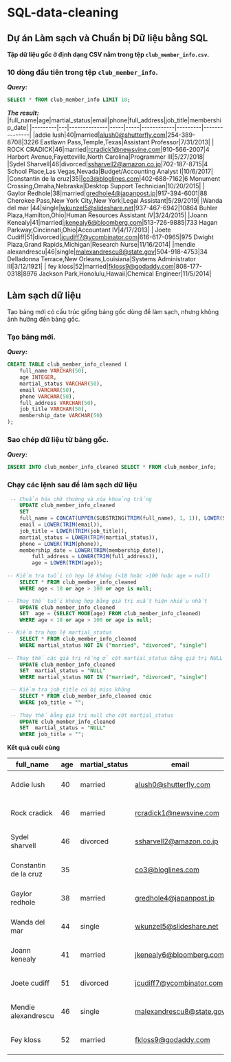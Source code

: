 # SQL-data-cleaning
## Dự án Làm sạch và Chuẩn bị Dữ liệu bằng SQL

**Tập dữ liệu gốc ở định dạng CSV nằm trong tệp `club_member_info.csv`.**

### 10 dòng đầu tiên trong tệp `club_member_info`.

***Query:***
```SQL
SELECT * fROM club_member_info LIMIT 10;
```
***The result:***
|full_name|age|martial_status|email|phone|full_address|job_title|membership_date|
|---------|---|--------------|-----|-----|------------|---------|---------------|
|addie lush|40|married|alush0@shutterfly.com|254-389-8708|3226 Eastlawn Pass,Temple,Texas|Assistant Professor|7/31/2013|
|      ROCK CRADICK|46|married|rcradick1@newsvine.com|910-566-2007|4 Harbort Avenue,Fayetteville,North Carolina|Programmer III|5/27/2018|
|Sydel Sharvell|46|divorced|ssharvell2@amazon.co.jp|702-187-8715|4 School Place,Las Vegas,Nevada|Budget/Accounting Analyst I|10/6/2017|
|Constantin de la cruz|35||co3@bloglines.com|402-688-7162|6 Monument Crossing,Omaha,Nebraska|Desktop Support Technician|10/20/2015|
|  Gaylor Redhole|38|married|gredhole4@japanpost.jp|917-394-6001|88 Cherokee Pass,New York City,New York|Legal Assistant|5/29/2019|
|Wanda del mar       |44|single|wkunzel5@slideshare.net|937-467-6942|10864 Buhler Plaza,Hamilton,Ohio|Human Resources Assistant IV|3/24/2015|
|Joann Kenealy|41|married|jkenealy6@bloomberg.com|513-726-9885|733 Hagan Parkway,Cincinnati,Ohio|Accountant IV|4/17/2013|
|   Joete Cudiff|51|divorced|jcudiff7@ycombinator.com|616-617-0965|975 Dwight Plaza,Grand Rapids,Michigan|Research Nurse|11/16/2014|
|mendie alexandrescu|46|single|malexandrescu8@state.gov|504-918-4753|34 Delladonna Terrace,New Orleans,Louisiana|Systems Administrator III|3/12/1921|
| fey kloss|52|married|fkloss9@godaddy.com|808-177-0318|8976 Jackson Park,Honolulu,Hawaii|Chemical Engineer|11/5/2014|

## Làm sạch dữ liệu
Tạo bảng mới có cấu trúc giống bảng gốc dùng để làm sạch, nhưng không ảnh hưởng đến bảng gốc.

### Tạo bảng mới.
***Query:***
```SQL
CREATE TABLE club_member_info_cleaned (
	full_name VARCHAR(50),
	age INTEGER,
	martial_status VARCHAR(50),
	email VARCHAR(50),
	phone VARCHAR(50),
	full_address VARCHAR(50),
	job_title VARCHAR(50),
	membership_date VARCHAR(50)
);
```
### Sao chép dữ liệu từ bảng gốc.
***Query:***
```SQL
INSERT INTO club_member_info_cleaned SELECT * FROM club_member_info;
```
### Chạy các lệnh sau để làm sạch dữ liệu
```SQL
 -- Chuẩn hóa chữ thường và xóa khoảng trắng
    UPDATE club_member_info_cleaned
    SET 
	full_name = CONCAT(UPPER(SUBSTRING(TRIM(full_name), 1, 1)), LOWER(SUBSTRING(TRIM(full_name), 2))),
	email = LOWER(TRIM(email)),
	job_title = LOWER(TRIM(job_title)),
	martial_status = LOWER(TRIM(martial_status)),
	phone = LOWER(TRIM(phone)),
	membership_date = LOWER(TRIM(membership_date)),
		full_address = LOWER(TRIM(full_address)),
		age = LOWER(TRIM(age));
    
-- Kiểm tra tuổi có hợp lệ không (<18 hoặc >100 hoặc age = null)
    SELECT * FROM club_member_info_cleaned
    WHERE age < 18 or age > 100 or age is null;

-- Thay thế tuổi không hợp bằng giá trị xuất hiện nhiều nhất
    UPDATE club_member_info_cleaned 
    SET  age = (SELECT MODE(age) FROM club_member_info_cleaned)
    WHERE age < 18 or age > 100 or age is null;

-- Kiểm tra hợp lệ martial_status
    SELECT * FROM club_member_info_cleaned 
    WHERE martial_status NOT IN ("married", "divorced", "single")
 	
-- Thay thế các giá trị rỗng ở cột martial_status bằng giá trị NULL
    UPDATE club_member_info_cleaned 
    SET  martial_status = "NULL"
    WHERE martial_status NOT IN ("married", "divorced", "single")

 -- Kiểm tra job_title có bị miss không
    SELECT * FROM club_member_info_cleaned cmic
    WHERE job_title = "";
 
 -- Thay thế bằng giá trị null cho cột martial_status
    UPDATE club_member_info_cleaned 
    SET  martial_status = "NULL"
    WHERE job_title = "";
```

**Kết quả cuổi cùng**

|full_name|age|martial_status|email|phone|full_address|job_title|membership_date|
|---------|---|--------------|-----|-----|------------|---------|---------------|
|Addie lush|40|married|alush0@shutterfly.com|254-389-8708|3226 eastlawn pass,temple,texas|assistant professor|7/31/2013|
|Rock cradick|46|married|rcradick1@newsvine.com|910-566-2007|4 harbort avenue,fayetteville,north carolina|programmer iii|5/27/2018|
|Sydel sharvell|46|divorced|ssharvell2@amazon.co.jp|702-187-8715|4 school place,las vegas,nevada|budget/accounting analyst i|10/6/2017|
|Constantin de la cruz|35||co3@bloglines.com|402-688-7162|6 monument crossing,omaha,nebraska|desktop support technician|10/20/2015|
|Gaylor redhole|38|married|gredhole4@japanpost.jp|917-394-6001|88 cherokee pass,new york city,new york|legal assistant|5/29/2019|
|Wanda del mar|44|single|wkunzel5@slideshare.net|937-467-6942|10864 buhler plaza,hamilton,ohio|human resources assistant iv|3/24/2015|
|Joann kenealy|41|married|jkenealy6@bloomberg.com|513-726-9885|733 hagan parkway,cincinnati,ohio|accountant iv|4/17/2013|
|Joete cudiff|51|divorced|jcudiff7@ycombinator.com|616-617-0965|975 dwight plaza,grand rapids,michigan|research nurse|11/16/2014|
|Mendie alexandrescu|46|single|malexandrescu8@state.gov|504-918-4753|34 delladonna terrace,new orleans,louisiana|systems administrator iii|3/12/1921|
|Fey kloss|52|married|fkloss9@godaddy.com|808-177-0318|8976 jackson park,honolulu,hawaii|chemical engineer|11/5/2014|




